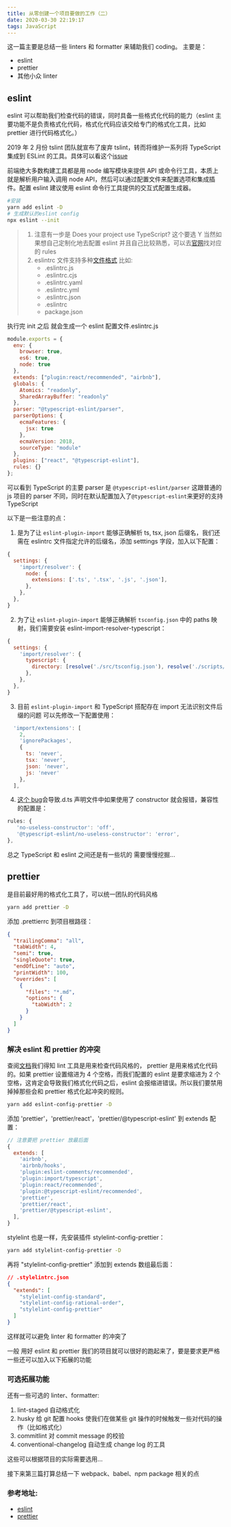 ```yaml
---
title: 从零创建一个项目要做的工作（二）
date: 2020-03-30 22:19:17
tags: JavaScript
---
```


这一篇主要是总结一些 linters 和 formatter 来辅助我们 coding。
主要是：

- eslint
- prettier
- 其他小众 linter

## eslint

eslint 可以帮助我们检查代码的错误，同时具备一些格式化代码的能力（eslint 主要功能不是负责格式化代码，格式化代码应该交给专门的格式化工具，比如 prettier 进行代码格式化。）

2019 年 2 月份 tslint 团队就宣布了废弃 tslint，转而将维护一系列将 TypeScript 集成到 ESLint 的工具。具体可以看这个[issue](https://github.com/palantir/tslint/issues/4534)

前端绝大多数构建工具都是用 node 编写模块来提供 API 或命令行工具，本质上就是解析用户输入调用 node API，然后可以通过配置文件来配置选项和集成插件。配置 eslint 建议使用 eslint 命令行工具提供的交互式配置生成器。

```sh
#安装
yarn add eslint -D
# 生成默认的eslint config
npx eslint --init
```

> 1. 注意有一步是 Does your project use TypeScript? 这个要选 Y
>    当然如果想自己定制化地去配置 eslint 并且自己比较熟悉，可以去[官网](https://eslint.org/)找对应的 rules
> 2. eslintrc 文件支持多种[文件格式](https://eslint.org/docs/user-guide/configuring#configuration-file-formats) 比如:
>    - .eslintrc.js
>    - .eslintrc.cjs
>    - .eslintrc.yaml
>    - .eslintrc.yml
>    - .eslintrc.json
>    - .eslintrc
>    - package.json

执行完 init 之后 就会生成一个 eslint 配置文件.eslintrc.js

```javascript
module.exports = {
  env: {
    browser: true,
    es6: true,
    node: true
  },
  extends: ["plugin:react/recommended", "airbnb"],
  globals: {
    Atomics: "readonly",
    SharedArrayBuffer: "readonly"
  },
  parser: "@typescript-eslint/parser",
  parserOptions: {
    ecmaFeatures: {
      jsx: true
    },
    ecmaVersion: 2018,
    sourceType: "module"
  },
  plugins: ["react", "@typescript-eslint"],
  rules: {}
};
```

可以看到 TypeScript 的主要 parser 是 `@typescript-eslint/parser` 这跟普通的 js 项目的 parser 不同，同时在默认配置加入了`@typescript-eslint`来更好的支持 TypeScript

以下是一些注意的点：

1. 是为了让 `eslint-plugin-import` 能够正确解析 ts, tsx, json 后缀名，我们还需在 eslintrc 文件指定允许的后缀名，添加 setttings 字段，加入以下配置：

```javascript
{
  settings: {
    'import/resolver': {
      node: {
        extensions: ['.ts', '.tsx', '.js', '.json'],
      },
    },
  },
}
```

2. 为了让 `eslint-plugin-import` 能够正确解析 `tsconfig.json` 中的 paths 映射，我们需要安装 eslint-import-resolver-typescript：

```javascript
{
  settings: {
    'import/resolver': {
      typescript: {
        directory: [resolve('./src/tsconfig.json'), resolve('./scripts/tsconfig.json')],
      },
    },
  },
}
```

3. 目前 `eslint-plugin-import` 和 TypeScript 搭配存在 import 无法识别文件后缀的问题
   可以先修改一下配置使用：

```javascript
  'import/extensions': [
    2,
    'ignorePackages',
    {
      ts: 'never',
      tsx: 'never',
      json: 'never',
      js: 'never'
    },
  ],
```

4. [这个 bug](https://github.com/typescript-eslint/typescript-eslint/issues/420)会导致.d.ts 声明文件中如果使用了 constructor 就会报错，兼容性的配置是：

```javascript
rules: {
   'no-useless-constructor': 'off',
   '@typescript-eslint/no-useless-constructor': 'error',
},

```

总之 TypeScript 和 eslint 之间还是有一些坑的 需要慢慢挖掘...

## prettier

是目前最好用的格式化工具了，可以统一团队的代码风格

```sh
yarn add prettier -D
```

添加 .prettierrc 到项目根路径：

```json
{
  "trailingComma": "all",
  "tabWidth": 4,
  "semi": true,
  "singleQuote": true,
  "endOfLine": "auto",
  "printWidth": 100,
  "overrides": [
    {
      "files": "*.md",
      "options": {
        "tabWidth": 2
      }
    }
  ]
}
```

### 解决 eslint 和 prettier 的冲突

查阅[文档](https://prettier.io/docs/en/integrating-with-linters.html)我们得知 lint 工具是用来检查代码风格的， prettier 是用来格式化代码的。如果 prettier 设置缩进为 4 个空格，而我们配置的 eslint 是要求缩进为 2 个空格，这肯定会导致我们格式化代码之后，eslint 会报缩进错误。所以我们要禁用掉掉那些会和 prettier 格式化起冲突的规则。

```sh
yarn add eslint-config-prettier -D

```

添加 'prettier'，'prettier/react'，'prettier/@typescript-eslint' 到 extends 配置：

```javascript
// 注意要把 prettier 放最后面
{
  extends: [
    'airbnb',
    'airbnb/hooks',
    'plugin:eslint-comments/recommended',
    'plugin:import/typescript',
    'plugin:react/recommended',
    'plugin:@typescript-eslint/recommended',
    'prettier',
    'prettier/react',
    'prettier/@typescript-eslint',
  ],
}
```

stylelint 也是一样，先安装插件 stylelint-config-prettier：

```sh
yarn add stylelint-config-prettier -D
```

再将 "stylelint-config-prettier" 添加到 extends 数组最后面：

```json
// .stylelintrc.json
{
  "extends": [
    "stylelint-config-standard",
    "stylelint-config-rational-order",
    "stylelint-config-prettier"
  ]
}
```

这样就可以避免 linter 和 formatter 的冲突了

一般 用好 eslint 和 prettier 我们的项目就可以很好的跑起来了，要是要求更严格一些还可以加入以下拓展的功能

### 可选拓展功能

还有一些可选的 linter、formatter:

1. lint-staged 自动格式化
2. husky 给 git 配置 hooks 使我们在做某些 git 操作的时候触发一些对代码的操作（比如格式化）
3. commitlint 对 commit message 的校验
4. conventional-changelog 自动生成 change log 的工具

这些可以根据项目的实际需要选用...

接下来第三篇打算总结一下 webpack、babel、npm package 相关的点

### 参考地址:

- [eslint](https://eslint.org/)
- [prettier](https://prettier.io/)

